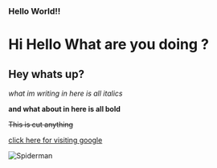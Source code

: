 ### Hello World!!
# Hi Hello What are you doing ?
## Hey whats up?

_what im writing in here is all italics_

**and what about in here is all bold**

~~This is cut anything~~

[click here for visiting google](https://www.google.com "google")

![Spiderman](https://learncodeonline.in/mascot.png)

